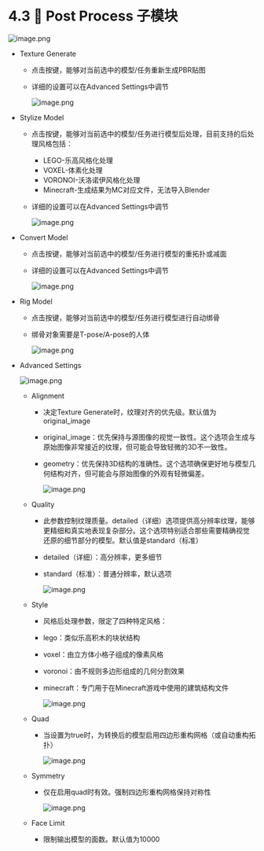 # 4.3 📗 Post Process 子模块

![image.png](https://prod-files-secure.s3.us-west-2.amazonaws.com/377f2602-1acb-4b9b-b8c9-0b4eab3f6e7a/e406a150-6ed8-4a7b-9254-b9e4dcc5d017/image.png)

- Texture Generate
  - 点击按键，能够对当前选中的模型/任务重新生成PBR贴图
  - 详细的设置可以在Advanced Settings中调节

    ![image.png](https://prod-files-secure.s3.us-west-2.amazonaws.com/377f2602-1acb-4b9b-b8c9-0b4eab3f6e7a/956e2418-8597-47a3-97f4-c7cc04e61879/image.png)

- Stylize Model
  - 点击按键，能够对当前选中的模型/任务进行模型后处理，目前支持的后处理风格包括：
    - LEGO-乐高风格化处理
    - VOXEL-体素化处理
    - VORONOI-沃洛诺伊风格化处理
    - Minecraft-生成结果为MC对应文件，无法导入Blender
  - 详细的设置可以在Advanced Settings中调节

    ![image.png](https://prod-files-secure.s3.us-west-2.amazonaws.com/377f2602-1acb-4b9b-b8c9-0b4eab3f6e7a/accdc16c-13b2-4844-ba0b-5e2c0444eed4/image.png)

- Convert Model
  - 点击按键，能够对当前选中的模型/任务进行模型的重拓扑或减面
  - 详细的设置可以在Advanced Settings中调节

    ![image.png](https://prod-files-secure.s3.us-west-2.amazonaws.com/377f2602-1acb-4b9b-b8c9-0b4eab3f6e7a/029b3861-ef54-4050-b773-1dadcf6543cb/image.png)

- Rig Model
  - 点击按键，能够对当前选中的模型/任务进行模型进行自动绑骨
  - 绑骨对象需要是T-pose/A-pose的人体

    ![image.png](https://prod-files-secure.s3.us-west-2.amazonaws.com/377f2602-1acb-4b9b-b8c9-0b4eab3f6e7a/cd4501d7-59a2-422c-ab87-4655eb3ddaca/image.png)

- Advanced Settings

    ![image.png](https://prod-files-secure.s3.us-west-2.amazonaws.com/377f2602-1acb-4b9b-b8c9-0b4eab3f6e7a/c20579fb-afc0-4331-9742-444f57f7c0ac/image.png)

  - Alignment
    - 决定Texture Generate时，纹理对齐的优先级。默认值为original_image
    - original_image：优先保持与源图像的视觉一致性。这个选项会生成与原始图像非常接近的纹理，但可能会导致轻微的3D不一致性。
    - geometry：优先保持3D结构的准确性。这个选项确保更好地与模型几何结构对齐，但可能会与原始图像的外观有轻微偏差。

        ![image.png](https://prod-files-secure.s3.us-west-2.amazonaws.com/377f2602-1acb-4b9b-b8c9-0b4eab3f6e7a/18b9528f-76ea-4d60-81db-df39ac1d454d/image.png)

  - Quality
    - 此参数控制纹理质量。detailed（详细）选项提供高分辨率纹理，能够更精细和真实地表现复杂部分。这个选项特别适合那些需要精确视觉还原的细节部分的模型。默认值是standard（标准）
    - detailed（详细）：高分辨率，更多细节
    - standard（标准）：普通分辨率，默认选项

        ![image.png](https://prod-files-secure.s3.us-west-2.amazonaws.com/377f2602-1acb-4b9b-b8c9-0b4eab3f6e7a/f3fc81e6-a9b0-4207-969b-19e322f31dbc/image.png)

  - Style
    - 风格后处理参数，限定了四种特定风格：
    - lego：类似乐高积木的块状结构
    - voxel：由立方体小格子组成的像素风格
    - voronoi：由不规则多边形组成的几何分割效果
    - minecraft：专门用于在Minecraft游戏中使用的建筑结构文件

        ![image.png](https://prod-files-secure.s3.us-west-2.amazonaws.com/377f2602-1acb-4b9b-b8c9-0b4eab3f6e7a/d3e65590-15c6-4239-8e41-b03a06e8fb5c/image.png)

  - Quad
    - 当设置为true时，为转换后的模型启用四边形重构网格（或自动重构拓扑）

        ![image.png](https://prod-files-secure.s3.us-west-2.amazonaws.com/377f2602-1acb-4b9b-b8c9-0b4eab3f6e7a/948e94a5-4ff3-4033-b745-2d3d2f0cf072/image.png)

  - Symmetry
    - 仅在启用quad时有效。强制四边形重构网格保持对称性

        ![image.png](https://prod-files-secure.s3.us-west-2.amazonaws.com/377f2602-1acb-4b9b-b8c9-0b4eab3f6e7a/3ca1d4b0-2724-419b-b390-75500e72f8c8/image.png)

  - Face Limit
    - 限制输出模型的面数。默认值为10000

